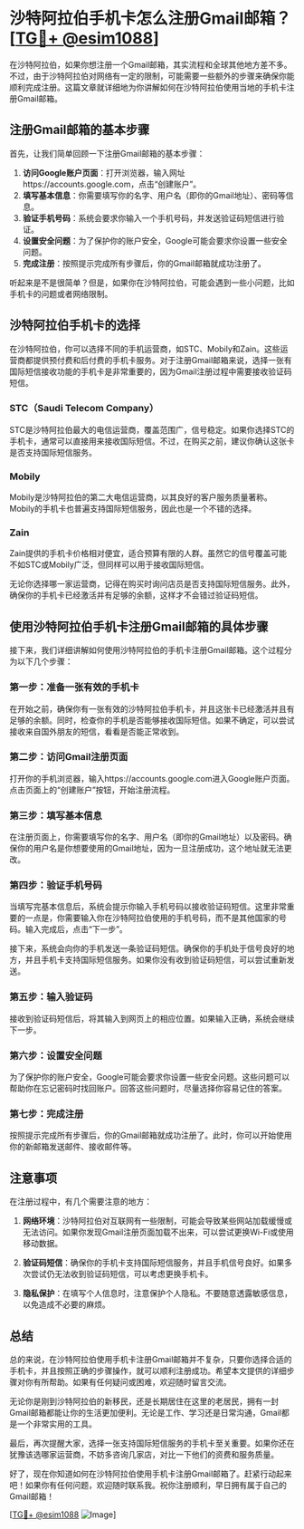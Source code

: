 # 沙特阿拉伯手机卡怎么注册Gmail邮箱？[[TG💪+ @esim1088](https://t.me/s/esim1088)]

在沙特阿拉伯，如果你想注册一个Gmail邮箱，其实流程和全球其他地方差不多。不过，由于沙特阿拉伯对网络有一定的限制，可能需要一些额外的步骤来确保你能顺利完成注册。这篇文章就详细地为你讲解如何在沙特阿拉伯使用当地的手机卡注册Gmail邮箱。

## 注册Gmail邮箱的基本步骤

首先，让我们简单回顾一下注册Gmail邮箱的基本步骤：

1. **访问Google账户页面**：打开浏览器，输入网址https://accounts.google.com，点击“创建账户”。
2. **填写基本信息**：你需要填写你的名字、用户名（即你的Gmail地址）、密码等信息。
3. **验证手机号码**：系统会要求你输入一个手机号码，并发送验证码短信进行验证。
4. **设置安全问题**：为了保护你的账户安全，Google可能会要求你设置一些安全问题。
5. **完成注册**：按照提示完成所有步骤后，你的Gmail邮箱就成功注册了。

听起来是不是很简单？但是，如果你在沙特阿拉伯，可能会遇到一些小问题，比如手机卡的问题或者网络限制。

## 沙特阿拉伯手机卡的选择

在沙特阿拉伯，你可以选择不同的手机运营商，如STC、Mobily和Zain。这些运营商都提供预付费和后付费的手机卡服务。对于注册Gmail邮箱来说，选择一张有国际短信接收功能的手机卡是非常重要的，因为Gmail注册过程中需要接收验证码短信。

### STC（Saudi Telecom Company）

STC是沙特阿拉伯最大的电信运营商，覆盖范围广，信号稳定。如果你选择STC的手机卡，通常可以直接用来接收国际短信。不过，在购买之前，建议你确认这张卡是否支持国际短信服务。

### Mobily

Mobily是沙特阿拉伯的第二大电信运营商，以其良好的客户服务质量著称。Mobily的手机卡也普遍支持国际短信服务，因此也是一个不错的选择。

### Zain

Zain提供的手机卡价格相对便宜，适合预算有限的人群。虽然它的信号覆盖可能不如STC或Mobily广泛，但同样可以用于接收国际短信。

无论你选择哪一家运营商，记得在购买时询问店员是否支持国际短信服务。此外，确保你的手机卡已经激活并有足够的余额，这样才不会错过验证码短信。

## 使用沙特阿拉伯手机卡注册Gmail邮箱的具体步骤

接下来，我们详细讲解如何使用沙特阿拉伯的手机卡注册Gmail邮箱。这个过程分为以下几个步骤：

### 第一步：准备一张有效的手机卡

在开始之前，确保你有一张有效的沙特阿拉伯手机卡，并且这张卡已经激活并且有足够的余额。同时，检查你的手机是否能够接收国际短信。如果不确定，可以尝试接收来自国外朋友的短信，看看是否能正常收到。

### 第二步：访问Gmail注册页面

打开你的手机浏览器，输入https://accounts.google.com进入Google账户页面。点击页面上的“创建账户”按钮，开始注册流程。

### 第三步：填写基本信息

在注册页面上，你需要填写你的名字、用户名（即你的Gmail地址）以及密码。确保你的用户名是你想要使用的Gmail地址，因为一旦注册成功，这个地址就无法更改。

### 第四步：验证手机号码

当填写完基本信息后，系统会提示你输入手机号码以接收验证码短信。这里非常重要的一点是，你需要输入你在沙特阿拉伯使用的手机号码，而不是其他国家的号码。输入完成后，点击“下一步”。

接下来，系统会向你的手机发送一条验证码短信。确保你的手机处于信号良好的地方，并且手机卡支持国际短信服务。如果你没有收到验证码短信，可以尝试重新发送。

### 第五步：输入验证码

接收到验证码短信后，将其输入到网页上的相应位置。如果输入正确，系统会继续下一步。

### 第六步：设置安全问题

为了保护你的账户安全，Google可能会要求你设置一些安全问题。这些问题可以帮助你在忘记密码时找回账户。回答这些问题时，尽量选择你容易记住的答案。

### 第七步：完成注册

按照提示完成所有步骤后，你的Gmail邮箱就成功注册了。此时，你可以开始使用你的新邮箱发送邮件、接收邮件等。

## 注意事项

在注册过程中，有几个需要注意的地方：

1. **网络环境**：沙特阿拉伯对互联网有一些限制，可能会导致某些网站加载缓慢或无法访问。如果你发现Gmail注册页面加载不出来，可以尝试更换Wi-Fi或使用移动数据。

2. **验证码短信**：确保你的手机卡支持国际短信服务，并且手机信号良好。如果多次尝试仍无法收到验证码短信，可以考虑更换手机卡。

3. **隐私保护**：在填写个人信息时，注意保护个人隐私。不要随意透露敏感信息，以免造成不必要的麻烦。

## 总结

总的来说，在沙特阿拉伯使用手机卡注册Gmail邮箱并不复杂，只要你选择合适的手机卡，并且按照正确的步骤操作，就可以顺利注册成功。希望本文提供的详细步骤对你有所帮助。如果有任何疑问或困难，欢迎随时留言交流。

无论你是刚到沙特阿拉伯的新移民，还是长期居住在这里的老居民，拥有一封Gmail邮箱都能让你的生活更加便利。无论是工作、学习还是日常沟通，Gmail都是一个非常实用的工具。

最后，再次提醒大家，选择一张支持国际短信服务的手机卡至关重要。如果你还在犹豫该选哪家运营商，不妨多咨询几家店，对比一下他们的资费和服务质量。

好了，现在你知道如何在沙特阿拉伯使用手机卡注册Gmail邮箱了。赶紧行动起来吧！如果你有任何问题，欢迎随时联系我。祝你注册顺利，早日拥有属于自己的Gmail邮箱！

[[TG💪+ @esim1088](https://t.me/s/esim1088) ![Image](https://i.postimg.cc/4NQfJmqS/Snipaste-2025-05-13-00-14-12.png)]